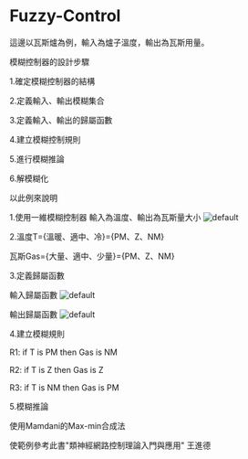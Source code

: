 # Fuzzy-Control
這邊以瓦斯爐為例，輸入為爐子溫度，輸出為瓦斯用量。


模糊控制器的設計步驟

1.確定模糊控制器的結構

2.定義輸入、輸出模糊集合

3.定義輸入、輸出的歸屬函數

4.建立模糊控制規則

5.進行模糊推論

6.解模糊化

以此例來說明

1.使用一維模糊控制器
輸入為溫度、輸出為瓦斯量大小
![default](https://cloud.githubusercontent.com/assets/13445632/17082389/e4d027a4-51ae-11e6-857a-7116100a7ae2.png)

2.溫度T={溫暖、適中、冷}={PM、Z、NM}

  瓦斯Gas={大量、適中、少量}={PM、Z、NM}
  
3.定義歸屬函數

輸入歸屬函數
![default](https://cloud.githubusercontent.com/assets/13445632/17082426/8b5b22f8-51b0-11e6-8a57-034b07747cc6.png)

輸出歸屬函數
![default](https://cloud.githubusercontent.com/assets/13445632/17082450/7053d4f4-51b1-11e6-878a-e7ad9e2da4ff.png)

4.建立模糊規則

R1: if T is PM then Gas is NM

R2: if T is Z then Gas is Z

R3: if T is NM then Gas is PM

5.模糊推論

使用Mamdani的Max-min合成法


使範例參考此書"類神經網路控制理論入門與應用" 王進德 
